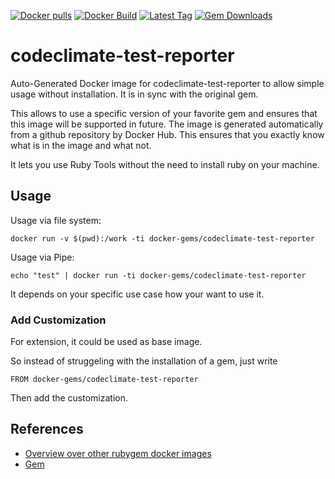 [![Docker pulls](https://img.shields.io/docker/pulls/rubygem/codeclimate-test-reporter.svg)](https://hub.docker.com/r/rubygem/codeclimate-test-reporter/)
[![Docker Build](https://img.shields.io/docker/automated/rubygem/codeclimate-test-reporter.svg)](https://hub.docker.com/r/rubygem/codeclimate-test-reporter/)
[![Latest Tag](https://img.shields.io/github/tag/docker-rubygem/codeclimate-test-reporter.svg)](https://hub.docker.com/r/rubygem/codeclimate-test-reporter/)
[![Gem Downloads](https://img.shields.io/gem/dt/codeclimate-test-reporter.svg)](https://rubygems.org/gems/codeclimate-test-reporter/)
# codeclimate-test-reporter

Auto-Generated Docker image for codeclimate-test-reporter to allow simple usage without installation.
It is in sync with the original gem.

This allows to use a specific version of your favorite gem and ensures that this image will be supported in future.
The image is generated automatically from a github repository by Docker Hub.
This ensures that you exactly know what is in the image and what not.

It lets you use Ruby Tools without the need to install ruby on your machine.

## Usage

Usage via file system:

`docker run -v $(pwd):/work -ti docker-gems/codeclimate-test-reporter`

Usage via Pipe:

`echo "test" | docker run -ti docker-gems/codeclimate-test-reporter`

It depends on your specific use case how your want to use it.

### Add Customization

For extension, it could be used as base image.

So instead of struggeling with the installation of a gem, just write

`FROM docker-gems/codeclimate-test-reporter`

Then add the customization.

## References

 - [Overview over other rubygem docker images](https://github.com/thinkbot/docker-rubygem)
 - [Gem](https://rubygems.org/gems/codeclimate-test-reporter/)

